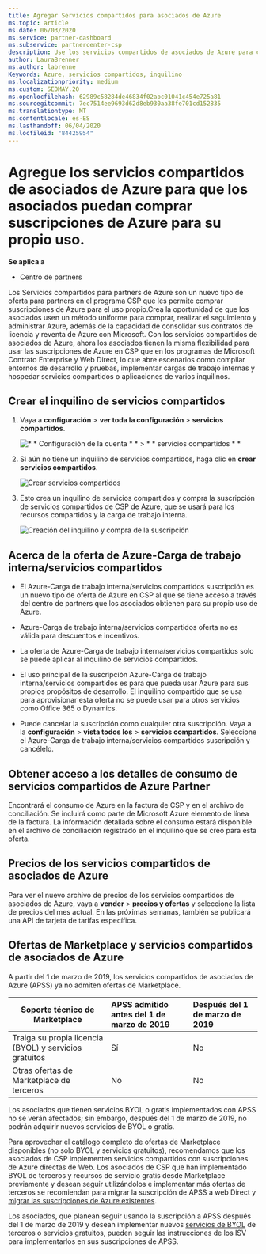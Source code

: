 ```yaml
---
title: Agregar Servicios compartidos para asociados de Azure
ms.topic: article
ms.date: 06/03/2020
ms.service: partner-dashboard
ms.subservice: partnercenter-csp
description: Use los servicios compartidos de asociados de Azure para comprar suscripciones de Azure para su propio uso y para tener un método uniforme de compra, seguimiento y administración de Azure.
author: LauraBrenner
ms.author: labrenne
Keywords: Azure, servicios compartidos, inquilino
ms.localizationpriority: medium
ms.custom: SEOMAY.20
ms.openlocfilehash: 62989c58284de46834f02abc01041c454e725a81
ms.sourcegitcommit: 7ec7514ee9693d62d8eb930aa38fe701cd152835
ms.translationtype: MT
ms.contentlocale: es-ES
ms.lasthandoff: 06/04/2020
ms.locfileid: "84425954"
---
```

# <a name="add-azure-partner-shared-services-so-partners-can-buy-azure-subscriptions-for-their-own-use"></a>Agregue los servicios compartidos de asociados de Azure para que los asociados puedan comprar suscripciones de Azure para su propio uso.

**Se aplica a**

- Centro de partners

Los Servicios compartidos para partners de Azure son un nuevo tipo de oferta para partners en el programa CSP que les permite comprar suscripciones de Azure para el uso propio.Crea la oportunidad de que los asociados usen un método uniforme para comprar, realizar el seguimiento y administrar Azure, además de la capacidad de consolidar sus contratos de licencia y reventa de Azure con Microsoft. Con los servicios compartidos de asociados de Azure, ahora los asociados tienen la misma flexibilidad para usar las suscripciones de Azure en CSP que en los programas de Microsoft Contrato Enterprise y Web Direct, lo que abre escenarios como compilar entornos de desarrollo y pruebas, implementar cargas de trabajo internas y hospedar servicios compartidos o aplicaciones de varios inquilinos.  

## <a name="create-the-shared-services-tenant"></a>Crear el inquilino de servicios compartidos

1. Vaya a **configuración**  >  **ver toda la configuración**  >  **servicios compartidos**.

   ![* * Configuración de la cuenta * * > * * servicios compartidos * *](images/sharedservices2.png)

2. Si aún no tiene un inquilino de servicios compartidos, haga clic en **crear servicios compartidos**.

   ![Crear servicios compartidos](images/sharedservices3.png)

3. Esto crea un inquilino de servicios compartidos y compra la suscripción de servicios compartidos de CSP de Azure, que se usará para los recursos compartidos y la carga de trabajo interna.

   ![Creación del inquilino y compra de la suscripción](images/sharedservices5.png)

## <a name="about-the-azure--internalshared-services-offer"></a>Acerca de la oferta de Azure-Carga de trabajo interna/servicios compartidos

- El Azure-Carga de trabajo interna/servicios compartidos suscripción es un nuevo tipo de oferta de Azure en CSP al que se tiene acceso a través del centro de partners que los asociados obtienen para su propio uso de Azure. 

- Azure-Carga de trabajo interna/servicios compartidos oferta no es válida para descuentos e incentivos.

- La oferta de Azure-Carga de trabajo interna/servicios compartidos solo se puede aplicar al inquilino de servicios compartidos.

- El uso principal de la suscripción Azure-Carga de trabajo interna/servicios compartidos es para que pueda usar Azure para sus propios propósitos de desarrollo. El inquilino compartido que se usa para aprovisionar esta oferta no se puede usar para otros servicios como Office 365 o Dynamics. 

- Puede cancelar la suscripción como cualquier otra suscripción. Vaya a la **configuración**  >  **vista todos los**  >  **servicios compartidos**. Seleccione el Azure-Carga de trabajo interna/servicios compartidos suscripción y cancélelo.

## <a name="accessing-azure-partner-shared-services-consumption-details"></a>Obtener acceso a los detalles de consumo de servicios compartidos de Azure Partner

Encontrará el consumo de Azure en la factura de CSP y en el archivo de conciliación. Se incluirá como parte de Microsoft Azure elemento de línea de la factura. La información detallada sobre el consumo estará disponible en el archivo de conciliación registrado en el inquilino que se creó para esta oferta. 

## <a name="azure-partner-shared-services-pricing"></a>Precios de los servicios compartidos de asociados de Azure

Para ver el nuevo archivo de precios de los servicios compartidos de asociados de Azure, vaya a **vender**  >  **precios y ofertas** y seleccione la lista de precios del mes actual. En las próximas semanas, también se publicará una API de tarjeta de tarifas específica.

## <a name="marketplace-offers-and-azure-partner-shared-services"></a>Ofertas de Marketplace y servicios compartidos de asociados de Azure

A partir del 1 de marzo de 2019, los servicios compartidos de asociados de Azure (APSS) ya no admiten ofertas de Marketplace.

|**Soporte técnico de Marketplace**   |**APSS admitido antes del 1 de marzo de 2019**|**Después del 1 de marzo de 2019**|
|---------------------------|:----------------------------|:-------------------|
|Traiga su propia licencia (BYOL) y servicios gratuitos   | Sí   | No|
|Otras ofertas de Marketplace de terceros   | No   |No|

Los asociados que tienen servicios BYOL o gratis implementados con APSS no se verán afectados; sin embargo, después del 1 de marzo de 2019, no podrán adquirir nuevos servicios de BYOL o gratis.

Para aprovechar el catálogo completo de ofertas de Marketplace disponibles (no solo BYOL y servicios gratuitos), recomendamos que los asociados de CSP implementen servicios compartidos con suscripciones de Azure directas de Web.  Los asociados de CSP que han implementado BYOL de terceros y recursos de servicio gratis desde Marketplace previamente y desean seguir utilizándolos e implementar más ofertas de terceros se recomiendan para migrar la suscripción de APSS a web Direct y [migrar las suscripciones de Azure existentes](https://docs.microsoft.com/azure/cloud-solution-provider/migration/migration#migrating-existing-azure-subscriptions).

Los asociados, que planean seguir usando la suscripción a APSS después del 1 de marzo de 2019 y desean implementar nuevos [servicios de BYOL](https://azuremarketplace.microsoft.com/marketplace/apps?filters=byol) de terceros o servicios gratuitos, pueden seguir las instrucciones de los ISV para implementarlos en sus suscripciones de APSS.

